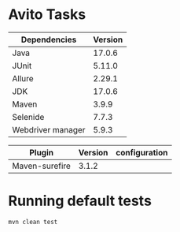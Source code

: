 # Avito Tasks

| Dependencies      | Version |
|-------------------|---------|
| Java              | 17.0.6  |
| JUnit             | 5.11.0  |
| Allure            | 2.29.1  |
| JDK               | 17.0.6  |
| Maven             | 3.9.9   |
| Selenide          | 7.7.3   |
| Webdriver manager | 5.9.3   |

| Plugin         | Version | configuration |
|----------------|---------|---------------|
| Maven-surefire | 3.1.2   |               |

# Running default tests

`mvn clean test`
